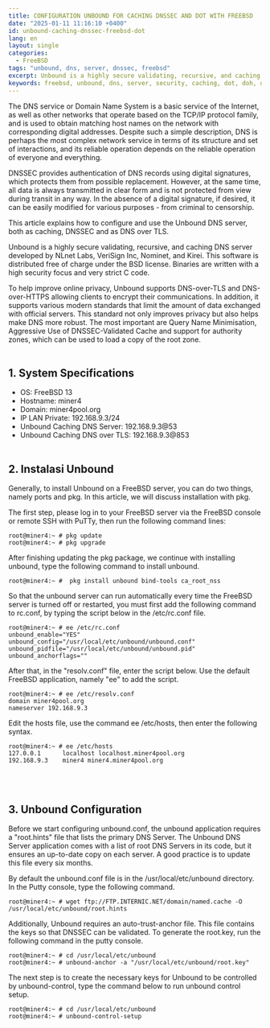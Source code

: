```yaml
---
title: CONFIGURATION UNBOUND FOR CACHING DNSSEC AND DOT WITH FREEBSD
date: "2025-01-11 11:16:10 +0400"
id: unbound-caching-dnssec-freebsd-dot
lang: en
layout: single
categories:
  - FreeBSD
tags: "unbound, dns, server, dnssec, freebsd"
excerpt: Unbound is a highly secure validating, recursive, and caching DNS server developed by NLnet Labs, VeriSign Inc, Nominet, and Kirei
keywords: freebsd, unbound, dns, server, security, caching, dot, doh, dnssec, configuration, openbsd
---
```

  
The DNS service or Domain Name System is a basic service of the Internet, as well as other networks that operate based on the TCP/IP protocol family, and is used to obtain matching host names on the network with corresponding digital addresses. Despite such a simple description, DNS is perhaps the most complex network service in terms of its structure and set of interactions, and its reliable operation depends on the reliable operation of everyone and everything.

DNSSEC provides authentication of DNS records using digital signatures, which protects them from possible replacement. However, at the same time, all data is always transmitted in clear form and is not protected from view during transit in any way. In the absence of a digital signature, if desired, it can be easily modified for various purposes - from criminal to censorship.  

This article explains how to configure and use the Unbound DNS server, both as caching, DNSSEC and as DNS over TLS.  

Unbound is a highly secure validating, recursive, and caching DNS server developed by NLnet Labs, VeriSign Inc, Nominet, and Kirei. This software is distributed free of charge under the BSD license. Binaries are written with a high security focus and very strict C code.  

To help improve online privacy, Unbound supports DNS-over-TLS and DNS-over-HTTPS allowing clients to encrypt their communications. In addition, it supports various modern standards that limit the amount of data exchanged with official servers. This standard not only improves privacy but also helps make DNS more robust. The most important are Query Name Minimisation, Aggressive Use of DNSSEC-Validated Cache and support for authority zones, which can be used to load a copy of the root zone.
<br><br/>

## 1. System Specifications
- OS: FreeBSD 13
- Hostname: miner4
- Domain: miner4pool.org
- IP LAN Private: 192.168.9.3/24
- Unbound Caching DNS Server: 192.168.9.3@53
- Unbound Caching DNS over TLS: 192.168.9.3@853
<br><br/>
## 2. Instalasi Unbound
Generally, to install Unbound on a FreeBSD server, you can do two things, namely ports and pkg. In this article, we will discuss installation with pkg.  

The first step, please log in to your FreeBSD server via the FreeBSD console or remote SSH with PuTTy, then run the following command lines:  

```
root@miner4:~ # pkg update
root@miner4:~ # pkg upgrade
```

After finishing updating the pkg package, we continue with installing unbound, type the following command to install unbound.  

```
root@miner4:~ #  pkg install unbound bind-tools ca_root_nss
```

So that the unbound server can run automatically every time the FreeBSD server is turned off or restarted, you must first add the following command to rc.conf, by typing the script below in the /etc/rc.conf file.  

```
root@miner4:~ # ee /etc/rc.conf
unbound_enable="YES"
unbound_config="/usr/local/etc/unbound/unbound.conf"
unbound_pidfile="/usr/local/etc/unbound/unbound.pid"
unbound_anchorflags=""
```

After that, in the "resolv.conf" file, enter the script below. Use the default FreeBSD application, namely "ee" to add the script.

```
root@miner4:~ # ee /etc/resolv.conf
domain miner4pool.org
nameserver 192.168.9.3
```  

Edit the hosts file, use the command ee /etc/hosts, then enter the following syntax.
  
```
root@miner4:~ # ee /etc/hosts
127.0.0.1      localhost localhost.miner4pool.org
192.168.9.3    miner4 miner4.miner4pool.org
```
 <br><br/>
## 3. Unbound Configuration
Before we start configuring unbound.conf, the unbound application requires a "root.hints" file that lists the primary DNS Server. The Unbound DNS Server application comes with a list of root DNS Servers in its code, but it ensures an up-to-date copy on each server. A good practice is to update this file every six months.

By default the unbound.conf file is in the /usr/local/etc/unbound directory. In the Putty console, type the following command.

```
root@miner4:~ # wget ftp://FTP.INTERNIC.NET/domain/named.cache -O /usr/local/etc/unbound/root.hints
```

Additionally, Unbound requires an auto-trust-anchor file. This file contains the keys so that DNSSEC can be validated. To generate the root.key, run the following command in the putty console.
  
```
root@miner4:~ # cd /usr/local/etc/unbound
root@miner4:~ # unbound-anchor -a "/usr/local/etc/unbound/root.key"
```

The next step is to create the necessary keys for Unbound to be controlled by unbound-control, type the command below to run unbound control setup.

```
root@miner4:~ # cd /usr/local/etc/unbound
root@miner4:~ # unbound-control-setup
```

